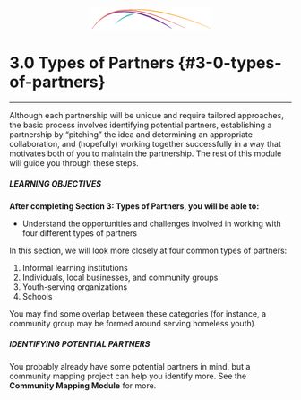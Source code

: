 <div style="text-align:center"><img src="/logo/Connectedlib-Logo-Graph.png"></div>


# 3.0 Types of Partners {#3-0-types-of-partners}
<hr/>
Although each partnership will be unique and require tailored approaches, the basic process involves identifying potential partners, establishing a partnership by “pitching” the idea and determining an appropriate collaboration, and (hopefully) working together successfully in a way that motivates both of you to maintain the partnership. The rest of this module will guide you through these steps.


<div class="table-format objectives"><span class="title"><h5>LEARNING OBJECTIVES</h5></span>
<b>After completing Section 3: Types of Partners, you will be able to:</b><ul><li>Understand the opportunities and challenges involved in working with four different types of partners</li></ul></div>

In this section, we will look more closely at four common types of partners: 

1. Informal learning institutions 
2. Individuals, local businesses, and community groups
3. Youth-serving organizations
4. Schools

You may find some overlap between these categories (for instance, a community group may be formed around serving homeless youth).
<br>
<div class="table-format sidebar"><span class="title"><h5>IDENTIFYING POTENTIAL PARTNERS</h5></span><p>You probably already have some potential partners in mind, but a community mapping project can help you identify more. See the <b>Community Mapping Module</b> for more. </p></div>

